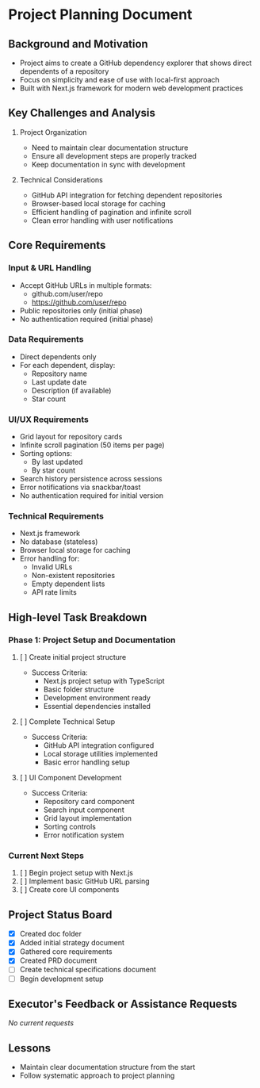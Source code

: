# Project Planning Document

## Background and Motivation
- Project aims to create a GitHub dependency explorer that shows direct dependents of a repository
- Focus on simplicity and ease of use with local-first approach
- Built with Next.js framework for modern web development practices

## Key Challenges and Analysis
1. Project Organization
   - Need to maintain clear documentation structure
   - Ensure all development steps are properly tracked
   - Keep documentation in sync with development

2. Technical Considerations
   - GitHub API integration for fetching dependent repositories
   - Browser-based local storage for caching
   - Efficient handling of pagination and infinite scroll
   - Clean error handling with user notifications

## Core Requirements

### Input & URL Handling
- Accept GitHub URLs in multiple formats:
  - github.com/user/repo
  - https://github.com/user/repo
- Public repositories only (initial phase)
- No authentication required (initial phase)

### Data Requirements
- Direct dependents only
- For each dependent, display:
  - Repository name
  - Last update date
  - Description (if available)
  - Star count

### UI/UX Requirements
- Grid layout for repository cards
- Infinite scroll pagination (50 items per page)
- Sorting options:
  - By last updated
  - By star count
- Search history persistence across sessions
- Error notifications via snackbar/toast
- No authentication required for initial version

### Technical Requirements
- Next.js framework
- No database (stateless)
- Browser local storage for caching
- Error handling for:
  - Invalid URLs
  - Non-existent repositories
  - Empty dependent lists
  - API rate limits

## High-level Task Breakdown

### Phase 1: Project Setup and Documentation
1. [ ] Create initial project structure
   - Success Criteria: 
     - Next.js project setup with TypeScript
     - Basic folder structure
     - Development environment ready
     - Essential dependencies installed

2. [ ] Complete Technical Setup
   - Success Criteria:
     - GitHub API integration configured
     - Local storage utilities implemented
     - Basic error handling setup

3. [ ] UI Component Development
   - Success Criteria:
     - Repository card component
     - Search input component
     - Grid layout implementation
     - Sorting controls
     - Error notification system

### Current Next Steps
1. [ ] Begin project setup with Next.js
2. [ ] Implement basic GitHub URL parsing
3. [ ] Create core UI components

## Project Status Board
- [x] Created doc folder
- [x] Added initial strategy document
- [x] Gathered core requirements
- [x] Created PRD document
- [ ] Create technical specifications document
- [ ] Begin development setup

## Executor's Feedback or Assistance Requests
*No current requests*

## Lessons
- Maintain clear documentation structure from the start
- Follow systematic approach to project planning 